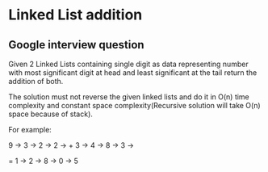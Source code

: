 # Linked List addition

Google interview question
-------

Given 2 Linked Lists containing single digit as data representing number with most significant digit at head and least significant at the tail return the addition of both.

The solution must not reverse the given linked lists and do it in O(n) time complexity and constant space complexity(Recursive solution will take O(n) space because of stack).

For example:

9 -> 3 -> 2 -> 2 ->
+
3 -> 4 -> 8 -> 3 ->

=
1 -> 2 -> 8 -> 0 -> 5



